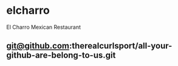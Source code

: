 # elcharro
El Charro Mexican Restaurant
## git@github.com:therealcurlsport/all-your-github-are-belong-to-us.git
